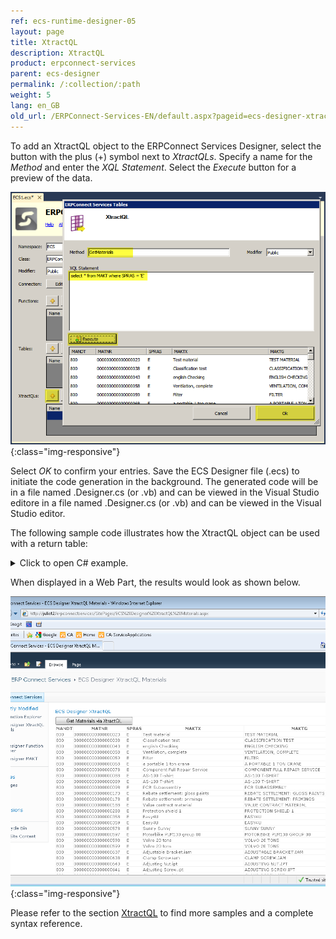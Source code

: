 ```yaml
---
ref: ecs-runtime-designer-05
layout: page
title: XtractQL
description: XtractQL
product: erpconnect-services
parent: ecs-designer
permalink: /:collection/:path
weight: 5
lang: en_GB
old_url: /ERPConnect-Services-EN/default.aspx?pageid=ecs-designer-xtractql
---
```


To add an XtractQL object to the ERPConnect Services Designer, select the button with the plus (+) symbol next to *XtractQLs*. Specify a name for the *Method* and enter the *XQL Statement*. Select the *Execute* button for a preview of the data.

![ECS-Designer-XtractQL-01](/img/content/ECS-Designer-XtractQL-01.png){:class="img-responsive"}

Select *OK* to confirm your entries. Save the ECS Designer file (.ecs) to initiate the code generation in the background. The generated code will be in a file named .Designer.cs (or .vb) and can be viewed in the Visual Studio editore in a file named .Designer.cs (or .vb) and can be viewed in the Visual Studio editor.

The following sample code illustrates how the XtractQL object can be used with a return table:


<details>
<summary>Click to open C# example.</summary>
{% highlight csharp %}
using ERPConnectServices;
using System.Linq;
//… 
using(ERPConnectServicesContext context = new ERPConnectServicesContext())
{
    System.Data.DataTable data = context.GetMaterials();
    gv_Materials.AutoGenerateColumns = true;
    gv_Materials.DataSource = data;
    gv_Materials.DataBind();
}
{% endhighlight %}
</details>

When displayed in a Web Part, the results would look as shown below.

![ECS-Designer-XtractQL-02](/img/content/ECS-Designer-XtractQL-02.png){:class="img-responsive"}

Please refer to the section [XtractQL]() to find more samples and a complete syntax reference. 